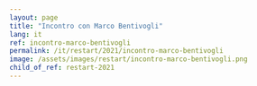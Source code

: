 ```yaml
---
layout: page
title: "Incontro con Marco Bentivogli"
lang: it
ref: incontro-marco-bentivogli
permalink: /it/restart/2021/incontro-marco-bentivogli
image: /assets/images/restart/incontro-marco-bentivogli.png
child_of_ref: restart-2021
---
```

